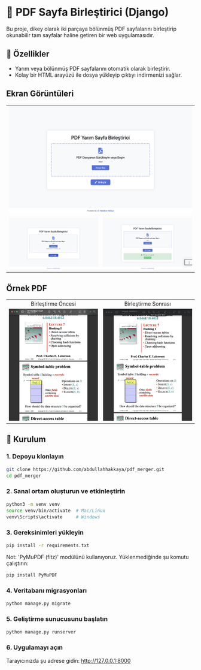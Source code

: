 # 📄 PDF Sayfa Birleştirici (Django)

Bu proje, dikey olarak iki parçaya bölünmüş PDF sayfalarını birleştirip okunabilir tam sayfalar haline getiren bir web uygulamasıdır.

## 🚀 Özellikler

- Yarım veya bölünmüş PDF sayfalarını otomatik olarak birleştirir.
- Kolay bir HTML arayüzü ile dosya yükleyip çıktıyı indirmenizi sağlar.

## Ekran Görüntüleri

<table>
  <tr>
    <td colspan=2 ><img src="https://raw.githubusercontent.com/abdullahhakkaya/pdf_merger/main/static/images/index-1.png"/></td>
  </tr>
  <tr>
    <td><img src="https://raw.githubusercontent.com/abdullahhakkaya/pdf_merger/main/static/images/index-2.png"/></td>
    <td><img src="https://raw.githubusercontent.com/abdullahhakkaya/pdf_merger/main/static/images/index-3.png"/></td>
  </tr>
</table>


## Örnek PDF

<table>
  <tr>
    <td><center>Birleştirme Öncesi</center></td>
    <td><center>Birleştirme Sonrası</center></td>
  </tr>
  <tr>
    <td><img src="https://raw.githubusercontent.com/abdullahhakkaya/pdf_merger/main/static/images/pdf-1.png"/></td>
    <td><img src="https://raw.githubusercontent.com/abdullahhakkaya/pdf_merger/main/static/images/pdf-2.png"/></td>
  </tr>
</table>


## 🧰 Kurulum

### 1. Depoyu klonlayın
```bash
git clone https://github.com/abdullahhakkaya/pdf_merger.git
cd pdf_merger
```

### 2. Sanal ortam oluşturun ve etkinleştirin
```bash
python3 -m venv venv
source venv/bin/activate  # Mac/Linux
venv\Scripts\activate     # Windows
```

### 3. Gereksinimleri yükleyin
```bash
pip install -r requirements.txt
```
Not: 'PyMuPDF (fitz)' modülünü kullanıyoruz. Yüklenmediğinde şu komutu çalıştırın:
```bash
pip install PyMuPDF
```

### 4. Veritabanı migrasyonları
```bash
python manage.py migrate
```

### 5. Geliştirme sunucusunu başlatın
```bash
python manage.py runserver
```

### 6. Uygulamayı açın
Tarayıcınızda şu adrese gidin:
http://127.0.0.1:8000

